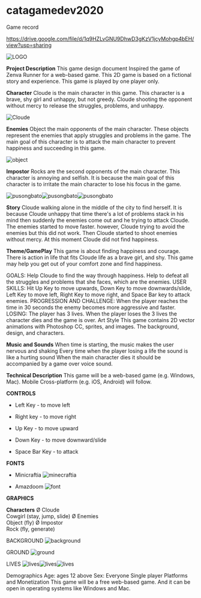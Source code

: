 # catagamedev2020

Game record

https://drive.google.com/file/d/1q9HZLvGNU9DhwD3gKzV1jcyMohgp4bEH/view?usp=sharing



![LOGO](https://user-images.githubusercontent.com/72040803/96469172-f81eb880-123d-11eb-97ee-c9bdb56f0617.png)

**Project Description**
This game design document Inspired the game of Zenva Runner for a web-based game. This 2D game is based on a fictional story and experience. This game is played by one player only.

**Character**
Cloude is the main character in this game. This character is a brave, shy girl and unhappy, but not greedy. Cloude shooting the opponent without mercy to release the struggles, problems, and unhappy. 

![Cloude](https://user-images.githubusercontent.com/72040803/96469473-4e8bf700-123e-11eb-8b92-be4459b584a9.png)

**Enemies**
Object the main opponents of the main character. These objects represent the enemies that apply struggles and problems in the game. The main goal of this character is to attack the main character to prevent happiness and succeeding in this game. 

![object](https://user-images.githubusercontent.com/72040803/96469723-97dc4680-123e-11eb-81ef-6b26bbd90ff3.png)

**Impostor**
Rocks are the second opponents of the main character. This character is annoying and selfish. It is because the main goal of this character is to irritate the main character to lose his focus in the game.

![pusongbato](https://user-images.githubusercontent.com/72040803/96469803-ad517080-123e-11eb-84a0-107979e441f4.png)![pusongbato](https://user-images.githubusercontent.com/72040803/96469803-ad517080-123e-11eb-84a0-107979e441f4.png)![pusongbato](https://user-images.githubusercontent.com/72040803/96469803-ad517080-123e-11eb-84a0-107979e441f4.png)

**Story**
Cloude walking alone in the middle of the city to find herself. It is because Cloude unhappy that time there's a lot of problems stack in his mind then suddenly the enemies come out and he trying to attack Cloude. The enemies started to move faster. however, Cloude trying to avoid the enemies but this did not work. Then Cloude started to shoot enemies without mercy. At this moment Cloude did not find happiness. 

**Theme/GamePlay**
This game is about finding happiness and courage. There is action in life that fits Cloude life as a brave girl, and shy. This game may help you get out of your comfort zone and find happiness. 

GOALS: Help Cloude to find the way through happiness. Help to defeat all the struggles and problems that she faces, which are the enemies. 
USER SKILLS: Hit Up Key to move upwards, Down Key to move downwards/slide, Left Key to move left, Right Key to move right, and Space Bar key to attack enemies.
PROGRESSION AND CHALLENGE: When the player reaches the time in 30 seconds the enemy becomes more aggressive and faster.
LOSING: The player has 3 lives. When the player loses the 3 lives the character dies and the game is over. 
Art Style
This game contains 2D vector animations with Photoshop CC, sprites, and images. The background, design, and characters. 

**Music and Sounds**
   When time is starting, the music makes the user nervous and shaking
    Every time when the player losing a life the sound is like a hurting sound
  When the main character dies it should be accompanied by a game over voice sound. 

**Technical Description**
This game will be a web-based game (e.g. Windows, Mac). Mobile Cross-platform (e.g. iOS, Android) will follow.

**CONTROLS**

- Left Key - to move left

- Right key - to move right

- Up Key - to move upward

- Down Key - to move downward/slide

- Space Bar Key - to attack

**FONTS**

- Minicraftia
![minecraftia](https://user-images.githubusercontent.com/72040803/96470813-b8f16700-123f-11eb-93ea-bb875fd89da3.png)

-  Amazdoom
![font](https://user-images.githubusercontent.com/72040803/96470894-cf97be00-123f-11eb-815f-010b4e07805d.png)

**GRAPHICS**

**Characters**
Ø  Cloude  
 Cowgirl (stay, jump, slide) 
Ø  Enemies	
Object (fly)
Ø  Impostor 	
 Rock (fly, generate)

BACKGROUND
![background](https://user-images.githubusercontent.com/72040803/96471028-f3f39a80-123f-11eb-87ba-7aadedbddc80.png)

GROUND
![ground](https://user-images.githubusercontent.com/72040803/96471066-fc4bd580-123f-11eb-8ee7-9325e87e6e8f.png)

LIVES
![lives](https://user-images.githubusercontent.com/72040803/96471439-66647a80-1240-11eb-9267-0e15e9dc47dc.png)![lives](https://user-images.githubusercontent.com/72040803/96471455-6c5a5b80-1240-11eb-8cca-d7f88efbf344.png)![lives](https://user-images.githubusercontent.com/72040803/96471478-711f0f80-1240-11eb-8318-39ccdf15aa03.png)

Demographics
   Age: ages 12 above
    Sex: Everyone
     Single player
Platforms and Monetization
This game will be a free web-based game. And it can be open in operating systems like Windows and Mac.
































 

































 




